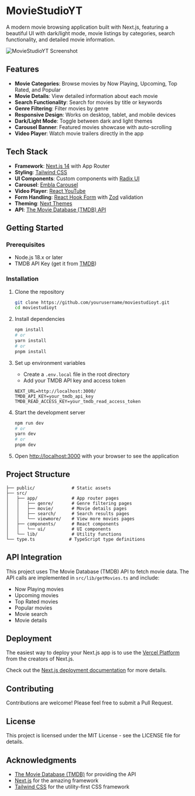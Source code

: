 # MovieStudioYT

A modern movie browsing application built with Next.js, featuring a beautiful UI with dark/light mode, movie listings by categories, search functionality, and detailed movie information.

![MovieStudioYT Screenshot](https://via.placeholder.com/800x400?text=MovieStudioYT+Screenshot)

## Features

- **Movie Categories**: Browse movies by Now Playing, Upcoming, Top Rated, and Popular
- **Movie Details**: View detailed information about each movie
- **Search Functionality**: Search for movies by title or keywords
- **Genre Filtering**: Filter movies by genre
- **Responsive Design**: Works on desktop, tablet, and mobile devices
- **Dark/Light Mode**: Toggle between dark and light themes
- **Carousel Banner**: Featured movies showcase with auto-scrolling
- **Video Player**: Watch movie trailers directly in the app

## Tech Stack

- **Framework**: [Next.js 14](https://nextjs.org/) with App Router
- **Styling**: [Tailwind CSS](https://tailwindcss.com/)
- **UI Components**: Custom components with [Radix UI](https://www.radix-ui.com/)
- **Carousel**: [Embla Carousel](https://www.embla-carousel.com/)
- **Video Player**: [React YouTube](https://github.com/tjallingt/react-youtube)
- **Form Handling**: [React Hook Form](https://react-hook-form.com/) with [Zod](https://github.com/colinhacks/zod) validation
- **Theming**: [Next Themes](https://github.com/pacocoursey/next-themes)
- **API**: [The Movie Database (TMDB) API](https://www.themoviedb.org/documentation/api)

## Getting Started

### Prerequisites

- Node.js 18.x or later
- TMDB API Key (get it from [TMDB](https://www.themoviedb.org/settings/api))

### Installation

1. Clone the repository
   ```bash
   git clone https://github.com/yourusername/moviestudioyt.git
   cd moviestudioyt
   ```

2. Install dependencies
   ```bash
   npm install
   # or
   yarn install
   # or
   pnpm install
   ```

3. Set up environment variables
   - Create a `.env.local` file in the root directory
   - Add your TMDB API key and access token
   ```
   NEXT_URL=http://localhost:3000/
   TMDB_API_KEY=your_tmdb_api_key
   TMDB_READ_ACCESS_KEY=your_tmdb_read_access_token
   ```

4. Start the development server
   ```bash
   npm run dev
   # or
   yarn dev
   # or
   pnpm dev
   ```

5. Open [http://localhost:3000](http://localhost:3000) with your browser to see the application

## Project Structure

```
├── public/              # Static assets
├── src/
│   ├── app/             # App router pages
│   │   ├── genre/       # Genre filtering pages
│   │   ├── movie/       # Movie details pages
│   │   ├── search/      # Search results pages
│   │   └── viewmore/    # View more movies pages
│   ├── components/      # React components
│   │   └── ui/          # UI components
│   └── lib/             # Utility functions
└── type.ts             # TypeScript type definitions
```

## API Integration

This project uses The Movie Database (TMDB) API to fetch movie data. The API calls are implemented in `src/lib/getMovies.ts` and include:

- Now Playing movies
- Upcoming movies
- Top Rated movies
- Popular movies
- Movie search
- Movie details

## Deployment

The easiest way to deploy your Next.js app is to use the [Vercel Platform](https://vercel.com/new?utm_medium=default-template&filter=next.js&utm_source=create-next-app&utm_campaign=create-next-app-readme) from the creators of Next.js.

Check out the [Next.js deployment documentation](https://nextjs.org/docs/deployment) for more details.

## Contributing

Contributions are welcome! Please feel free to submit a Pull Request.

## License

This project is licensed under the MIT License - see the LICENSE file for details.

## Acknowledgments

- [The Movie Database (TMDB)](https://www.themoviedb.org/) for providing the API
- [Next.js](https://nextjs.org/) for the amazing framework
- [Tailwind CSS](https://tailwindcss.com/) for the utility-first CSS framework
